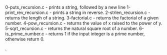 0-puts_recursion.c - prints a string, followed by a new line
1-print_rev_recursion.c - prints a string in reverse.
2-strlen_recursion.c - returns the length of a string.
3-factorial.c - returns the factorial of a given number.
4-pow_recursion.c - returns the value of x raised to the power of y.
5-sqrt_recursion.c - returns the natural square root of a number.
6-is_prime_number.c - returns 1 if the input integer is a prime number, otherwise return 0.

.
